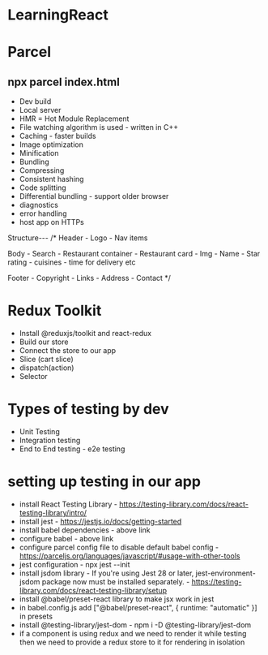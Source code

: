 # LearningReact

# Parcel
## npx parcel index.html
- Dev build
- Local server
- HMR = Hot Module Replacement
- File watching algorithm is used - written in C++
- Caching - faster builds
- Image optimization
- Minification
- Bundling
- Compressing
- Consistent hashing
- Code splitting
- Differential bundling - support older browser
- diagnostics
- error handling
- host app on HTTPs


Structure---
/*
  Header
    - Logo
    - Nav items

  Body
    - Search
    - Restaurant container
      - Restaurant card
        - Img
        - Name
        - Star rating
        - cuisines
        - time for delivery etc
  
  Footer
    - Copyright
    - Links
    - Address
    - Contact
*/

# Redux Toolkit
- Install @reduxjs/toolkit and react-redux
- Build our store
- Connect the store to our app
- Slice (cart slice)
- dispatch(action)
- Selector


# Types of testing by dev
 - Unit Testing
 - Integration testing
 - End to End testing - e2e testing


# setting up testing in our app
  - install React Testing Library - https://testing-library.com/docs/react-testing-library/intro/
  - install jest - https://jestjs.io/docs/getting-started
  - install babel dependencies - above link
  - configure babel - above link
  - configure parcel config file to disable default babel config - https://parceljs.org/languages/javascript/#usage-with-other-tools
  - jest configuration - npx jest --init
  - install jsdom library - If you're using Jest 28 or later, jest-environment-jsdom package now must be installed separately. - https://testing-library.com/docs/react-testing-library/setup
  - install @babel/preset-react library to make jsx work in jest
  - in babel.config.js add ["@babel/preset-react", { runtime: "automatic" }] in presets
  - install @testing-library/jest-dom - npm i -D @testing-library/jest-dom
  - if a component is using redux and we need to render it while testing then we need to provide a redux store to it for rendering in isolation